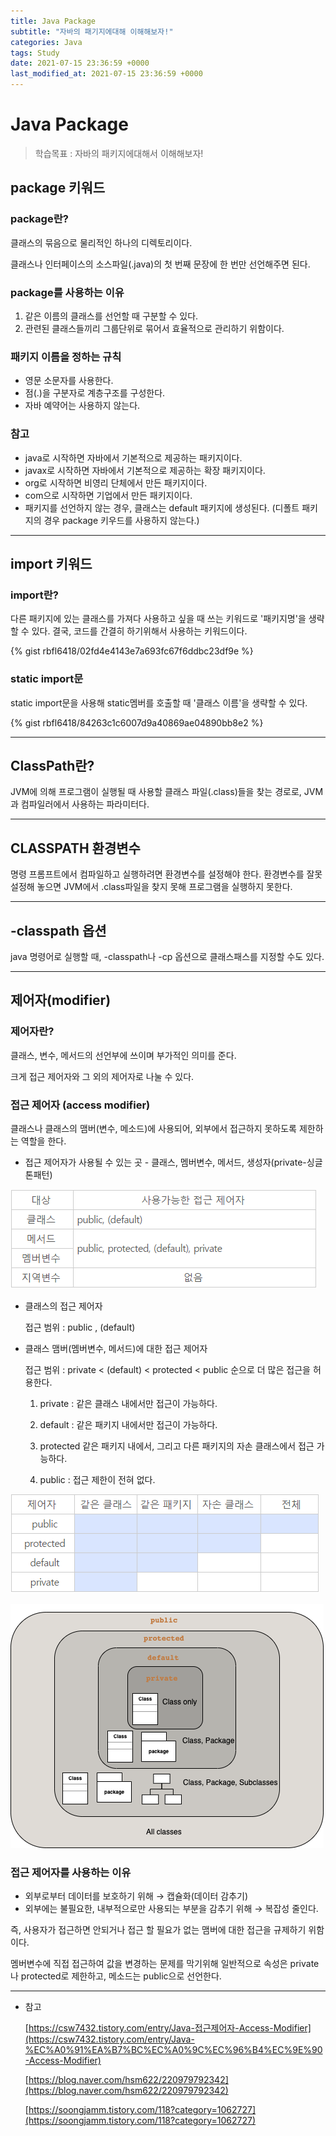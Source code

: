 ```yaml
---
title: Java Package
subtitle: "자바의 패기지에대해 이해해보자!"
categories: Java
tags: Study
date: 2021-07-15 23:36:59 +0000
last_modified_at: 2021-07-15 23:36:59 +0000
---
```

# Java Package

> 학습목표 : 자바의 패키지에대해서 이해해보자!

## package 키워드

### package란?

클래스의 묶음으로 물리적인 하나의 디렉토리이다. 

클래스나 인터페이스의 소스파일(.java)의 첫 번째 문장에 한 번만 선언해주면 된다. 

### package를 사용하는 이유

1. 같은 이름의 클래스를 선언할 때 구분할 수 있다.
2. 관련된 클래스들끼리 그룹단위로 묶어서 효율적으로 관리하기 위함이다. 

### 패키지 이름을 정하는 규칙

- 영문 소문자를 사용한다.
- 점(.)을 구분자로 계층구조를 구성한다.
- 자바 예약어는 사용하지 않는다.

### 참고

- java로 시작하면 자바에서 기본적으로 제공하는 패키지이다.
- javax로 시작하면 자바에서 기본적으로 제공하는 확장 패키지이다.
- org로 시작하면 비영리 단체에서 만든 패키지이다.
- com으로 시작하면 기업에서 만든 패키지이다.
- 패키지를 선언하지 않는 경우, 클래스는 default 패키지에 생성된다. (디폴트 패키지의 경우 package 키우드를 사용하지 않는다.)

---

## import 키워드

### import란?

다른 패키지에 있는 클래스를 가져다 사용하고 싶을 때 쓰는 키워드로 '패키지명'을 생략할 수 있다. 결국, 코드를 간결히 하기위해서 사용하는 키워드이다. 

{% gist rbfl6418/02fd4e4143e7a693fc67f6ddbc23df9e %}

### static import문

static import문을 사용해 static멤버를 호출할 때 '클래스 이름'을 생략할 수 있다. 

{% gist rbfl6418/84263c1c6007d9a40869ae04890bb8e2 %}

---

## ClassPath란?

JVM에 의해 프로그램이 실행될 때 사용할 클래스 파일(.class)들을 찾는 경로로, JVM과 컴파일러에서 사용하는 파라미터다.

---

## CLASSPATH 환경변수

명령 프롬프트에서 컴파일하고 실행하려면 환경변수를 설정해야 한다. 환경변수를 잘못 설정해 놓으면 JVM에서 .class파일을 찾지 못해 프로그램을 실행하지 못한다.

---

## -classpath 옵션

java 명령어로 실행할 때, -classpath나 -cp 옵션으로 클래스패스를 지정할 수도 있다.

---

## 제어자(modifier)

### 제어자란?

클래스, 변수, 메서드의 선언부에 쓰이며 부가적인 의미를 준다.

크게 접근 제어자와 그 외의 제어자로 나눌 수 있다. 

### 접근 제어자 (access modifier)

클래스나 클래스의 맴버(변수, 메소드)에 사용되어, 외부에서 접근하지 못하도록 제한하는 역할을 한다.

- 접근 제어자가 사용될 수 있는 곳 - 클래스, 멤버변수, 메서드, 생성자(private-싱글톤패턴)

![/assets/images/2021/07/15/Java-Package/Untitled.png](/assets/images/2021/07/15/Java-Package/Untitled.png)

- 클래스의 접근 제어자

    접근 범위 : public , (default)

- 클래스 맴버(멤버변수, 메서드)에 대한 접근 제어자

    접근 범위 : private < (default) < protected < public 순으로 더 많은 접근을 허용한다.

    1. private : 같은 클래스 내에서만 접근이 가능하다.

    2. default : 같은 패키지 내에서만 접근이 가능하다.

    3. protected 같은 패키지 내에서, 그리고 다른 패키지의 자손 클래스에서 접근 가능하다.

    4. public : 접근 제한이 전혀 없다.

![/assets/images/2021/07/15/Java-Package/Untitled%201.png](/assets/images/2021/07/15/Java-Package/Untitled%201.png)

![/assets/images/2021/07/15/Java-Package/Untitled%202.png](/assets/images/2021/07/15/Java-Package/Untitled%202.png)

### 접근 제어자를 사용하는 이유

- 외부로부터 데이터를 보호하기 위해 → 캡슐화(데이터 감추기)
- 외부에는 불필요한, 내부적으로만 사용되는 부분을 감추기 위해 → 복잡성 줄인다.

즉, 사용자가 접근하면 안되거나 접근 할 필요가 없는 맴버에 대한 접근을 규제하기 위함이다. 

멤버변수에 직접 접근하여 값을 변경하는 문제를 막기위해 일반적으로 속성은 private나 protected로 제한하고, 메소드는 public으로 선언한다. 

---

- 참고

    [https://csw7432.tistory.com/entry/Java-접근제어자-Access-Modifier](https://csw7432.tistory.com/entry/Java-%EC%A0%91%EA%B7%BC%EC%A0%9C%EC%96%B4%EC%9E%90-Access-Modifier)

    [https://blog.naver.com/hsm622/220979792342](https://blog.naver.com/hsm622/220979792342)

    [https://soongjamm.tistory.com/118?category=1062727](https://soongjamm.tistory.com/118?category=1062727)
